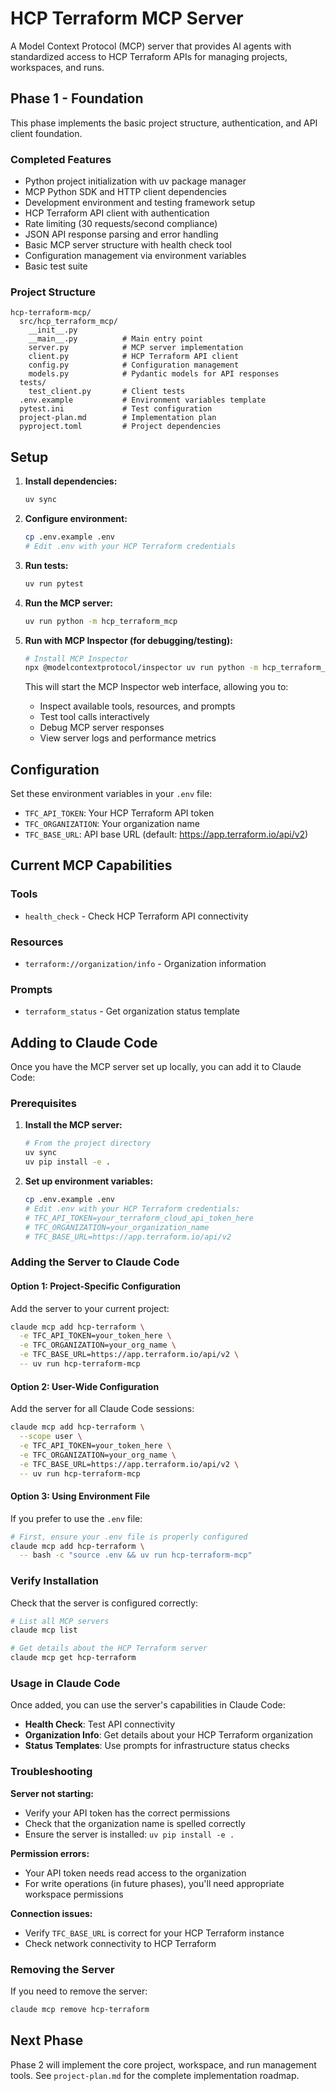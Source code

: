 # HCP Terraform MCP Server

A Model Context Protocol (MCP) server that provides AI agents with standardized access to HCP Terraform APIs for managing projects, workspaces, and runs.

## Phase 1 - Foundation

This phase implements the basic project structure, authentication, and API client foundation.

### Completed Features

- Python project initialization with uv package manager
- MCP Python SDK and HTTP client dependencies
- Development environment and testing framework setup
- HCP Terraform API client with authentication
- Rate limiting (30 requests/second compliance)
- JSON API response parsing and error handling
- Basic MCP server structure with health check tool
- Configuration management via environment variables
- Basic test suite

### Project Structure

```
hcp-terraform-mcp/
  src/hcp_terraform_mcp/
    __init__.py
    __main__.py          # Main entry point
    server.py            # MCP server implementation
    client.py            # HCP Terraform API client
    config.py            # Configuration management
    models.py            # Pydantic models for API responses
  tests/
    test_client.py       # Client tests
  .env.example           # Environment variables template
  pytest.ini             # Test configuration
  project-plan.md        # Implementation plan
  pyproject.toml         # Project dependencies
```

## Setup

1. **Install dependencies:**
   ```bash
   uv sync
   ```

2. **Configure environment:**
   ```bash
   cp .env.example .env
   # Edit .env with your HCP Terraform credentials
   ```

3. **Run tests:**
   ```bash
   uv run pytest
   ```

4. **Run the MCP server:**
   ```bash
   uv run python -m hcp_terraform_mcp
   ```

5. **Run with MCP Inspector (for debugging/testing):**
   ```bash
   # Install MCP Inspector
   npx @modelcontextprotocol/inspector uv run python -m hcp_terraform_mcp
   ```
   
   This will start the MCP Inspector web interface, allowing you to:
   - Inspect available tools, resources, and prompts
   - Test tool calls interactively
   - Debug MCP server responses
   - View server logs and performance metrics

## Configuration

Set these environment variables in your `.env` file:

- `TFC_API_TOKEN`: Your HCP Terraform API token
- `TFC_ORGANIZATION`: Your organization name
- `TFC_BASE_URL`: API base URL (default: https://app.terraform.io/api/v2)

## Current MCP Capabilities

### Tools
- `health_check` - Check HCP Terraform API connectivity

### Resources
- `terraform://organization/info` - Organization information

### Prompts
- `terraform_status` - Get organization status template

## Adding to Claude Code

Once you have the MCP server set up locally, you can add it to Claude Code:

### Prerequisites

1. **Install the MCP server:**
   ```bash
   # From the project directory
   uv sync
   uv pip install -e .
   ```

2. **Set up environment variables:**
   ```bash
   cp .env.example .env
   # Edit .env with your HCP Terraform credentials:
   # TFC_API_TOKEN=your_terraform_cloud_api_token_here
   # TFC_ORGANIZATION=your_organization_name
   # TFC_BASE_URL=https://app.terraform.io/api/v2
   ```

### Adding the Server to Claude Code

#### Option 1: Project-Specific Configuration
Add the server to your current project:

```bash
claude mcp add hcp-terraform \
  -e TFC_API_TOKEN=your_token_here \
  -e TFC_ORGANIZATION=your_org_name \
  -e TFC_BASE_URL=https://app.terraform.io/api/v2 \
  -- uv run hcp-terraform-mcp
```

#### Option 2: User-Wide Configuration
Add the server for all Claude Code sessions:

```bash
claude mcp add hcp-terraform \
  --scope user \
  -e TFC_API_TOKEN=your_token_here \
  -e TFC_ORGANIZATION=your_org_name \
  -e TFC_BASE_URL=https://app.terraform.io/api/v2 \
  -- uv run hcp-terraform-mcp
```

#### Option 3: Using Environment File
If you prefer to use the `.env` file:

```bash
# First, ensure your .env file is properly configured
claude mcp add hcp-terraform \
  -- bash -c "source .env && uv run hcp-terraform-mcp"
```

### Verify Installation

Check that the server is configured correctly:

```bash
# List all MCP servers
claude mcp list

# Get details about the HCP Terraform server
claude mcp get hcp-terraform
```

### Usage in Claude Code

Once added, you can use the server's capabilities in Claude Code:

- **Health Check**: Test API connectivity
- **Organization Info**: Get details about your HCP Terraform organization
- **Status Templates**: Use prompts for infrastructure status checks

### Troubleshooting

**Server not starting:**
- Verify your API token has the correct permissions
- Check that the organization name is spelled correctly
- Ensure the server is installed: `uv pip install -e .`

**Permission errors:**
- Your API token needs read access to the organization
- For write operations (in future phases), you'll need appropriate workspace permissions

**Connection issues:**
- Verify `TFC_BASE_URL` is correct for your HCP Terraform instance
- Check network connectivity to HCP Terraform

### Removing the Server

If you need to remove the server:

```bash
claude mcp remove hcp-terraform
```

## Next Phase

Phase 2 will implement the core project, workspace, and run management tools. See `project-plan.md` for the complete implementation roadmap.
